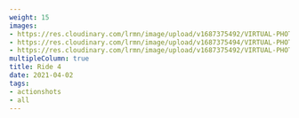 ```yaml
---
weight: 15
images:
- https://res.cloudinary.com/lrmn/image/upload/v1687375492/VIRTUAL-PHOTOGRAPHY/ride4/r2_wqingh.png
- https://res.cloudinary.com/lrmn/image/upload/v1687375494/VIRTUAL-PHOTOGRAPHY/ride4/r5_g29oin.png
- https://res.cloudinary.com/lrmn/image/upload/v1687375492/VIRTUAL-PHOTOGRAPHY/ride4/r4_rhk5pf.png
multipleColumn: true
title: Ride 4
date: 2021-04-02
tags:
- actionshots
- all
---
```

